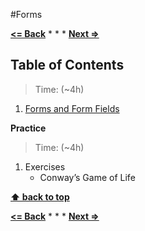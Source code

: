 #Forms

**[<= Back](../04-http/http.md)**		*	*	*	**[Next =>](../06-project-paint/project-paint.md)**

## Table of Contents

> Time: (~4h)

1. [Forms and Form Fields](http://eloquentjavascript.net/18_forms.html)

**Practice**

> Time: (~4h)

1. Exercises
	* Conway’s Game of Life


**[⬆ back to top](#table-of-contents)**

**[<= Back](../04-http/http.md)**		*	*	*	**[Next =>](../06-project-paint/project-paint.md)**